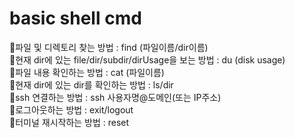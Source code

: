 # basic shell cmd
🔸파일 및 디렉토리 찾는 방법 : find (파일이름/dir이름)       
🔸현재 dir에 있는 file/dir/subdir/dirUsage을 보는 방법 : du (disk usage)        
🔸파일 내용 확인하는 방법 : cat (파일이름)    
🔸현재 dir에 있는 dir를 확인하는 방법 : ls/dir        
🔸ssh 연결하는 방법 : ssh 사용자명@도메인(또는 IP주소)        
🔸로그아웃하는 방법 : exit/logout   
🔸터미널 재시작하는 방법 : reset
